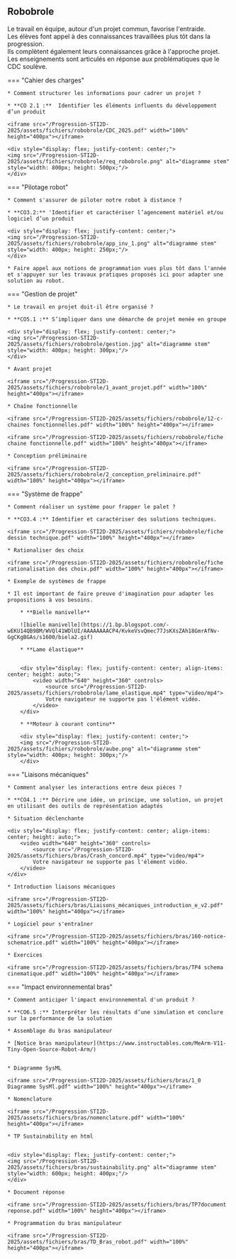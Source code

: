 ## Robobrole

Le travail en équipe, autour d'un projet commun, favorise l'entraide.  
Les élèves font appel à des connaissances travaillées plus tôt dans la progression.  
Ils complètent également leurs connaissances grâce à l'approche projet.  
Les enseignements sont articulés en réponse aux problématiques que le CDC soulève.

=== "Cahier des charges"

    * Comment structurer les informations pour cadrer un projet ?

    * **CO 2.1 :**  Identifier les éléments influents du développement d’un produit

    <iframe src="/Progression-STI2D-2025/assets/fichiers/robobrole/CDC_2025.pdf" width="100%" height="400px"></iframe>

    <div style="display: flex; justify-content: center;">
    <img src="/Progression-STI2D-2025/assets/fichiers/robobrole/req_robobrole.png" alt="diagramme stem" style="width: 800px; height: 500px;"/>
    </div>




=== "Pilotage robot"

    * Comment s'assurer de piloter notre robot à distance ?

    * **CO3.2:** 'Identifier et caractériser l’agencement matériel et/ou logiciel d’un produit

    <div style="display: flex; justify-content: center;">
    <img src="/Progression-STI2D-2025/assets/fichiers/robobrole/app_inv_1.png" alt="diagramme stem" style="width: 400px; height: 250px;"/>
    </div>

    * Faire appel aux notions de programmation vues plus tôt dans l'année et s'appuyer sur les travaux pratiques proposés ici pour adapter une solution au robot.

=== "Gestion de projet"

    * Le travail en projet doit-il être organisé ?

    * **CO5.1 :** S’impliquer dans une démarche de projet menée en groupe

    <div style="display: flex; justify-content: center;">
    <img src="/Progression-STI2D-2025/assets/fichiers/robobrole/gestion.jpg" alt="diagramme stem" style="width: 400px; height: 300px;"/>
    </div>

    * Avant projet

    <iframe src="/Progression-STI2D-2025/assets/fichiers/robobrole/1_avant_projet.pdf" width="100%" height="400px"></iframe>

    * Chaîne fonctionnelle

    <iframe src="/Progression-STI2D-2025/assets/fichiers/robobrole/12-c-chaines fonctionnelles.pdf" width="100%" height="400px"></iframe>

    <iframe src="/Progression-STI2D-2025/assets/fichiers/robobrole/fiche chaine fonctionnelle.pdf" width="100%" height="400px"></iframe>

    * Conception préliminaire

    <iframe src="/Progression-STI2D-2025/assets/fichiers/robobrole/2_conception_preliminaire.pdf" width="100%" height="400px"></iframe>



=== "Système de frappe"

    * Comment réaliser un système pour frapper le palet ?

    * **CO3.4 :** Identifier et caractériser des solutions techniques.

    <iframe src="/Progression-STI2D-2025/assets/fichiers/robobrole/fiche dessin technique.pdf" width="100%" height="400px"></iframe>

    * Rationaliser des choix

    <iframe src="/Progression-STI2D-2025/assets/fichiers/robobrole/fiche rationalisation des choix.pdf" width="100%" height="400px"></iframe>

    * Exemple de systèmes de frappe

    * Il est important de faire preuve d'imagination pour adapter les propositions à vos besoins.

        * **Bielle manivelle**

        ![bielle manivelle](https://1.bp.blogspot.com/-wEKU14QB9BM/WVQl41WDlUI/AAAAAAAACP4/KvkeVsvQmec77JsKXsZAh18GmrAfNv-GgCKgBGAs/s1600/biela2.gif)

        * **Lame élastique**


        <div style="display: flex; justify-content: center; align-items: center; height: auto;">
            <video width="640" height="360" controls>
                <source src="/Progression-STI2D-2025/assets/fichiers/robobrole/lame_elastique.mp4" type="video/mp4">
                Votre navigateur ne supporte pas l'élément vidéo.
            </video>
        </div>

        * **Moteur à courant continu** 

        <div style="display: flex; justify-content: center;">
        <img src="/Progression-STI2D-2025/assets/fichiers/robobrole/aube.png" alt="diagramme stem" style="width: 400px; height: 300px;"/>
        </div>


=== "Liaisons mécaniques"

    * Comment analyser les interactions entre deux pièces ?

    * **CO4.1 :** Décrire une idée, un principe, une solution, un projet en utilisant des outils de représentation adaptés

    * Situation déclenchante

    <div style="display: flex; justify-content: center; align-items: center; height: auto;">
        <video width="640" height="360" controls>
            <source src="/Progression-STI2D-2025/assets/fichiers/bras/Crash_concord.mp4" type="video/mp4">
            Votre navigateur ne supporte pas l'élément vidéo.
        </video>
    </div>

    * Introduction liaisons mécaniques

    <iframe src="/Progression-STI2D-2025/assets/fichiers/bras/Liaisons_mécaniques_introduction_e_v2.pdf" width="100%" height="400px"></iframe>

    * Logiciel pour s'entraîner

    <iframe src="/Progression-STI2D-2025/assets/fichiers/bras/160-notice-schematrice.pdf" width="100%" height="400px"></iframe>

    * Exercices

    <iframe src="/Progression-STI2D-2025/assets/fichiers/bras/TP4 schema cinematique.pdf" width="100%" height="400px"></iframe>


=== "Impact environnemental bras"

    * Comment anticiper l'impact environnemental d'un produit ?

    * **CO6.5 :** Interpréter les résultats d’une simulation et conclure sur la performance de la solution

    * Assemblage du bras manipulateur

    * [Notice bras manipulateur](https://www.instructables.com/MeArm-V11-Tiny-Open-Source-Robot-Arm/)


    * Diagramme SysML

    <iframe src="/Progression-STI2D-2025/assets/fichiers/bras/1_0 Diagramme SysMl.pdf" width="100%" height="400px"></iframe>

    * Nomenclature

    <iframe src="/Progression-STI2D-2025/assets/fichiers/bras/nomenclature.pdf" width="100%" height="400px"></iframe>

    * TP Sustainability en html


    <div style="display: flex; justify-content: center;">
    <img src="/Progression-STI2D-2025/assets/fichiers/bras/sustainability.png" alt="diagramme stem" style="width: 600px; height: 400px;"/>
    </div>

    * Document réponse

    <iframe src="/Progression-STI2D-2025/assets/fichiers/bras/TP7document reponse.pdf" width="100%" height="400px"></iframe>

    * Programmation du bras manipulateur

    <iframe src="/Progression-STI2D-2025/assets/fichiers/bras/TD_Bras_robot.pdf" width="100%" height="400px"></iframe>
    